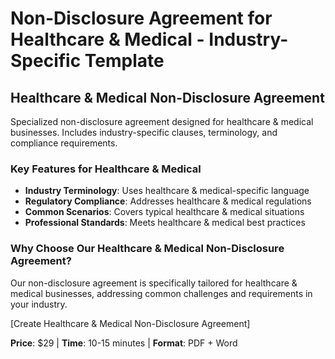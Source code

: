 # Non-Disclosure Agreement for Healthcare & Medical - Industry-Specific Template

## Healthcare & Medical Non-Disclosure Agreement

Specialized non-disclosure agreement designed for healthcare & medical businesses. Includes industry-specific clauses, terminology, and compliance requirements.

### Key Features for Healthcare & Medical

- **Industry Terminology**: Uses healthcare & medical-specific language
- **Regulatory Compliance**: Addresses healthcare & medical regulations
- **Common Scenarios**: Covers typical healthcare & medical situations
- **Professional Standards**: Meets healthcare & medical best practices

### Why Choose Our Healthcare & Medical Non-Disclosure Agreement?

Our non-disclosure agreement is specifically tailored for healthcare & medical businesses, addressing common challenges and requirements in your industry.

[Create Healthcare & Medical Non-Disclosure Agreement]

**Price**: $29 | **Time**: 10-15 minutes | **Format**: PDF + Word
